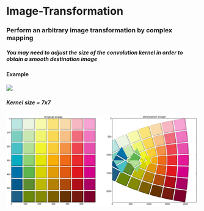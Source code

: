 # Image-Transformation
### Perform an arbitrary image transformation by complex mapping
##### You may need to adjust the size of the convolution kernel in order to obtain a smooth destination image
#### Example

<img src="http://latex.codecogs.com/gif.latex?\huge {f(z)=z^{1.2}}"/>
<br/>

##### Kernel size = 7x7
![](demo.png)
